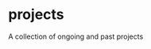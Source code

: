 # projects
A collection of ongoing and past projects

<!---
## project 1: building models that can predict the risk of obesity
based on kaggle competition: https://www.kaggle.com/competitions/playground-series-s4e2/data

approach 1: using a decision tree (sklearn)

approach 2: densely connected neural network (tf keras)

--->
